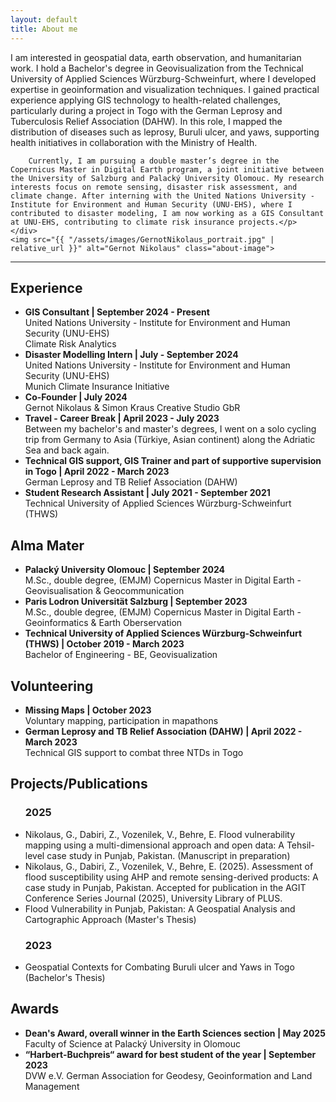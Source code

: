 ```yaml
---
layout: default
title: About me
---
```


<div class="about-container">
    <div class="about-text">
        <p>I am interested in geospatial data, earth observation, and humanitarian work. I hold a Bachelor's degree in Geovisualization from the Technical University of Applied Sciences Würzburg-Schweinfurt, where I developed expertise in geoinformation and visualization techniques. I gained practical experience applying GIS technology to health-related challenges, particularly during a project in Togo with the German Leprosy and Tuberculosis Relief Association (DAHW). In this role, I mapped the distribution of diseases such as leprosy, Buruli ulcer, and yaws, supporting health initiatives in collaboration with the Ministry of Health.
        
        Currently, I am pursuing a double master’s degree in the Copernicus Master in Digital Earth program, a joint initiative between the University of Salzburg and Palacký University Olomouc. My research interests focus on remote sensing, disaster risk assessment, and climate change. After interning with the United Nations University - Institute for Environment and Human Security (UNU-EHS), where I contributed to disaster modeling, I am now working as a GIS Consultant at UNU-EHS, contributing to climate risk insurance projects.</p>
    </div>
    <img src="{{ "/assets/images/GernotNikolaus_portrait.jpg" | relative_url }}" alt="Gernot Nikolaus" class="about-image">
</div>

<!-- Icons Section -->
<div class="contact-icons">
    <a href="https://www.linkedin.com/in/gernot-nikolaus/" target="_blank" aria-label="LinkedIn">
        <i class="fab fa-linkedin"></i>
    </a>
    <a href="mailto:gernot.nikolaus@stud.plus.ac.at" aria-label="Email">
        <i class="fas fa-envelope"></i>
    </a>
</div>

<hr class="section-divider">

<h2>Experience</h2>
<ul>
    <li>
        <strong>GIS Consultant | September 2024 - Present</strong>
        <br>United Nations University - Institute for Environment and Human Security (UNU-EHS)
        <br>Climate Risk Analytics
    </li>
    <li>
        <strong>Disaster Modelling Intern | July - September 2024 </strong>
        <br>United Nations University - Institute for Environment and Human Security (UNU-EHS)
        <br>Munich Climate Insurance Initiative
    </li>
    <li>
        <strong>Co-Founder | July 2024</strong>
        <br>Gernot Nikolaus & Simon Kraus Creative Studio GbR
    </li>
    <li>
        <strong>Travel - Career Break | April 2023 - July 2023 </strong>
        <br>Between my bachelor's and master's degrees, I went on a solo cycling trip from Germany to Asia (Türkiye, Asian continent) along the Adriatic Sea and back again.
    </li>
    <li>
        <strong>Technical GIS support, GIS Trainer and part of supportive supervision in Togo | April 2022 - March 2023</strong>
        <br> German Leprosy and TB Relief Association (DAHW)
    </li>
    <li>
        <strong>Student Research Assistant | July 2021 - September 2021</strong>
        <br> Technical University of Applied Sciences Würzburg-Schweinfurt (THWS)
    </li>
</ul>

<h2>Alma Mater</h2>
<ul>
    <li>
        <strong>Palacký University Olomouc | September 2024</strong>
        <br>M.Sc., double degree, (EMJM) Copernicus Master in Digital Earth - Geovisualisation & Geocommunication
    </li>
    <li>
        <strong>Paris Lodron Universität Salzburg | September 2023</strong>
        <br>M.Sc., double degree, (EMJM) Copernicus Master in Digital Earth - Geoinformatics & Earth Oberservation
    </li>
    <li>
        <strong>Technical University of Applied Sciences Würzburg-Schweinfurt (THWS) | October 2019 - March 2023</strong>
        <br>Bachelor of Engineering - BE, Geovisualization
    </li>
</ul>

<h2>Volunteering</h2>
<ul>
    <li>
        <strong>Missing Maps | October 2023</strong>
        <br>Voluntary mapping, participation in mapathons
    </li>
    <li>
        <strong>German Leprosy and TB Relief Association (DAHW) | April 2022 - March 2023</strong>
        <br>Technical GIS support to combat three NTDs in Togo
    </li>
</ul>

<h2>Projects/Publications</h2>
<ul>
    <h3>2025</h3>
    <li>
        Nikolaus, G., Dabiri, Z., Vozenilek, V., Behre, E. Flood vulnerability mapping using a multi-dimensional approach and open data: A Tehsil-level case study in Punjab, Pakistan. (Manuscript in preparation)
    </li>
    <li>
        Nikolaus, G., Dabiri, Z., Vozenilek, V., Behre, E. (2025). Assessment of flood susceptibility using AHP and remote sensing-derived products: A case study in Punjab, Pakistan. Accepted for publication in the AGIT Conference Series Journal (2025), University Library of PLUS.
    </li>
    <li>
     Flood Vulnerability in Punjab, Pakistan: A Geospatial Analysis and Cartographic Approach (Master's Thesis)
    </li>
    <h3>2023</h3>
    <li>
     Geospatial Contexts for Combating Buruli ulcer and Yaws in Togo (Bachelor's Thesis)
    </li>
</ul>

<h2>Awards</h2>
<ul>
    <li>
        <strong>Dean's Award, overall winner in the Earth Sciences section | May 2025</strong>
        <br>Faculty of Science at Palacký University in Olomouc
    </li>
    <li>
        <strong>“Harbert-Buchpreis“ award for best student of the year | September 2023</strong>
        <br>DVW e.V. German Association for Geodesy, Geoinformation and Land Management     
    </li>
</ul>